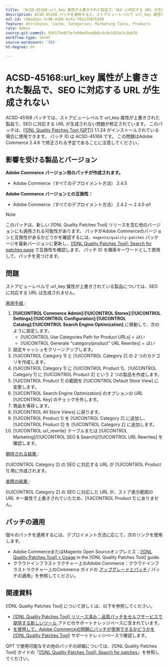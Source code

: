 ```yaml
---
title: 「ACSD-45168:url_key 属性が上書きされた製品で、SEO に対応する URL が生成されない」
description: ACSD-45168 パッチを適用すると、ストアビューレベルで url_key 属性が上書きされた商品に対して SEO に対応する URL が生成されないAdobe Commerceの問題が修正されます。
exl-id: cdba42ac-3c96-439b-befa-f0a13587b5d9
feature: Attributes, Cache, Categories, Marketing Tools, Products
role: Admin
source-git-commit: 958179e0f3efe08e65ea8b0c4c4e1015e3c5bb76
workflow-type: tm+mt
source-wordcount: '392'
ht-degree: 0%

---
```


# ACSD-45168:url_key 属性が上書きされた製品で、SEO に対応する URL が生成されない

ACSD-45168 パッチでは、ストアビューレベルで url_key 属性が上書きされた製品で、SEO に対応する URL が生成されない問題が修正されています。 このパッチは、[[!DNL Quality Patches Tool (QPT)]](/help/announcements/adobe-commerce-announcements/magento-quality-patches-released-new-tool-to-self-serve-quality-patches.md) 1.1.24 がインストールされている場合に使用できます。 パッチ ID は ACSD-45168 です。 この問題はAdobe Commerce 2.4.6 で修正される予定であることに注意してください。

## 影響を受ける製品とバージョン

**Adobe Commerce バージョン用のパッチが作成されます。**

* Adobe Commerce（すべてのデプロイメント方法） 2.4.5

**Adobe Commerce バージョンとの互換性：**

* Adobe Commerce（すべてのデプロイメント方法） 2.4.2 ～ 2.4.5-p1

>[!NOTE]
>
>このパッチは、新しい [!DNL Quality Patches Tool] リリースを含む他のバージョンにも適用される可能性があります。 パッチがAdobe Commerceのバージョンと互換性があるかどうかを確認するには、`magento/quality-patches` パッケージを最新バージョンに更新し、[[!DNL Quality Patches Tool]: Search for patches page](https://experienceleague.adobe.com/tools/commerce-quality-patches/index.html) で互換性を確認します。 パッチ ID を検索キーワードとして使用して、パッチを見つけます。

## 問題

ストアビューレベルで url_key 属性が上書きされている製品については、SEO に対応する URL は生成されません。

<u> 再現手順 </u>:

1. **[!UICONTROL Commerce Admin]**/**[!UICONTROL Stores]**/**[!UICONTROL Settings]**/**[!UICONTROL Configuration]**/**[!UICONTROL Catalog]**/**[!UICONTROL Search Engine Optimization]** に移動して、次のように設定します。
   * [!UICONTROL Use Categories Path for Product URLs] = *はい*
   * [!UICONTROL Generate "category/product" URL Rewrites] = *はい*
1. 設定キャッシュをクリーンアップします。
1. [!UICONTROL Category 1] と [!UICONTROL Category 2] の 2 つのカテゴリを作成します。
1. [!UICONTROL Category 1] に [!UICONTROL Product 1]、[!UICONTROL Category 1] に [!UICONTROL Product 2] という 2 つの製品を作成します。
1. [!UICONTROL Product 1] の範囲を [!UICONTROL Default Store View] に変更します。
1. [!UICONTROL Search Engine Optimization] のオプションの URL [!UICONTROL Key] のチェックを外します。
1. 商品を保存します。
1. [!UICONTROL All Store Views] に戻ります。
1. [!UICONTROL Product 1] を [!UICONTROL Category 2] に追加し、[!UICONTROL Product 2] を [!UICONTROL Category 2] に追加します。
1. [!UICONTROL url_rewrite] テーブルまたは [!UICONTROL Marketing]/[!UICONTROL SEO & Search]/[!UICONTROL URL Rewrites] を確認します。

<u> 期待される結果 </u>:

[!UICONTROL Category 2] の SEO に対応する URL が [!UICONTROL Product 1] 用に作成されます。

<u> 実際の結果 </u>:

[!UICONTROL Category 2] の SEO に対応した URL が、ストア表示範囲の URL キー属性で上書きされていたため、[!UICONTROL Product 1] にありません。

## パッチの適用

個々のパッチを適用するには、デプロイメント方法に応じて、次のリンクを使用します。

* Adobe CommerceまたはMagento Open Sourceオンプレミス：[[!DNL Quality Patches Tool] > Usage](https://experienceleague.adobe.com/docs/commerce-operations/tools/quality-patches-tool/usage.html) in the [!DNL Quality Patches Tool] guide.
* クラウドインフラストラクチャー上のAdobe Commerce：クラウドインフラストラクチャー上のCommerce ガイドの [ アップグレードとパッチ ](https://experienceleague.adobe.com/docs/commerce-cloud-service/user-guide/develop/upgrade/apply-patches.html)/ パッチの適用」を参照してください。

## 関連資料

[!DNL Quality Patches Tool] について詳しくは、以下を参照してください。

* [[!DNL Quality Patches Tool]  リリース済み：品質パッチをセルフサービスで提供する新しいツール ](/help/announcements/adobe-commerce-announcements/magento-quality-patches-released-new-tool-to-self-serve-quality-patches.md) アドビのサポートナレッジベースに含まれています。
* [ を使用して、Adobe Commerceの問題にパッチが使用できるかどうかを  [!DNL Quality Patches Tool]](/help/support-tools/patches-available-in-qpt-tool/check-patch-for-magento-issue-with-magento-quality-patches.md) サポートナレッジベースで確認します。

QPT で使用可能なその他のパッチの詳細については、[!DNL Quality Patches Tool] ガイドの「[[!DNL Quality Patches Tool]: Search for patches](https://experienceleague.adobe.com/tools/commerce-quality-patches/index.html)」を参照してください。
